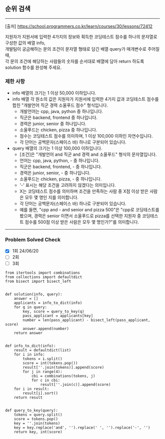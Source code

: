 ## 순위 검색

---

[출처] https://school.programmers.co.kr/learn/courses/30/lessons/72412

지원자가 지원서에 입력한 4가지의 정보와 획득한 코딩테스트 점수를 하나의 문자열로 구성한 값의 배열 info,  
개발팀이 궁금해하는 문의 조건이 문자열 형태로 담긴 배열 query가 매개변수로 주어질 때,  
각 문의 조건에 해당하는 사람들의 숫자를 순서대로 배열에 담아 return 하도록 solution 함수를 완성해 주세요.

### 제한 사항

- info 배열의 크기는 1 이상 50,000 이하입니다.
- info 배열 각 원소의 값은 지원자가 지원서에 입력한 4가지 값과 코딩테스트 점수를 합친 "개발언어 직군 경력 소울푸드 점수" 형식입니다.
  - 개발언어는 cpp, java, python 중 하나입니다.
  - 직군은 backend, frontend 중 하나입니다.
  - 경력은 junior, senior 중 하나입니다.
  - 소울푸드는 chicken, pizza 중 하나입니다.
  - 점수는 코딩테스트 점수를 의미하며, 1 이상 100,000 이하인 자연수입니다.
  - 각 단어는 공백문자(스페이스 바) 하나로 구분되어 있습니다.
- query 배열의 크기는 1 이상 100,000 이하입니다.
  - [조건]은 "개발언어 and 직군 and 경력 and 소울푸드" 형식의 문자열입니다.
  - 언어는 cpp, java, python, - 중 하나입니다.
  - 직군은 backend, frontend, - 중 하나입니다.
  - 경력은 junior, senior, - 중 하나입니다.
  - 소울푸드는 chicken, pizza, - 중 하나입니다.
  - '-' 표시는 해당 조건을 고려하지 않겠다는 의미입니다.
  - X는 코딩테스트 점수를 의미하며 조건을 만족하는 사람 중 X점 이상 받은 사람은 모두 몇 명인 지를 의미합니다.
  - 각 단어는 공백문자(스페이스 바) 하나로 구분되어 있습니다.
  - 예를 들면, "cpp and - and senior and pizza 500"은 "cpp로 코딩테스트를 봤으며, 경력은 senior 이면서 소울푸드로 pizza를 선택한 지원자 중 코딩테스트 점수를 500점 이상 받은 사람은 모두 몇 명인가?"를 의미합니다.

---
### Problem Solved Check
- [X] 1회 24/06/20 
- [ ] 2회
- [ ] 3회

~~~
from itertools import combinations
from collections import defaultdict
from bisect import bisect_left


def solution(info, query):
    answer = []
    applicants = info_to_dict(info)
    for q in query:
        key, score = query_to_key(q)
        pass_applicant = applicants[key]
        number = len(pass_applicant) - bisect_left(pass_applicant, score)
        answer.append(number)
    return answer


def info_to_dict(info):
    result = defaultdict(list)
    for i in info:
        tokens = i.split()
        score = int(tokens.pop())
        result[''.join(tokens)].append(score)
        for j in range(4):
            cbi = combinations(tokens, j)
            for c in cbi:
                result[''.join(c)].append(score)
    for i in result:
        result[i].sort()
    return result


def query_to_key(query):
    tokens = query.split()
    score = tokens.pop()
    key = ''.join(tokens)
    key = key.replace('and', '').replace(' ', '').replace('-', '')
    return key, int(score)

~~~
